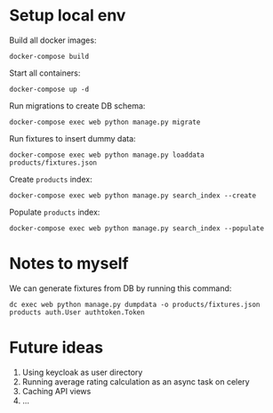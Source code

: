 # Setup local env
Build all docker images:

`docker-compose build`

Start all containers:

`docker-compose up -d`

Run migrations to create DB schema:

`docker-compose exec web python manage.py migrate`

Run fixtures to insert dummy data:

`docker-compose exec web python manage.py loaddata products/fixtures.json`

Create `products` index:

`docker-compose exec web python manage.py search_index --create`

Populate `products` index:

`docker-compose exec web python manage.py search_index --populate`

# Notes to myself
We can generate fixtures from DB by running this command:

`dc exec web python manage.py dumpdata -o products/fixtures.json products auth.User authtoken.Token`

# Future ideas

1. Using keycloak as user directory
2. Running average rating calculation as an async task on celery
3. Caching API views
4. ...
